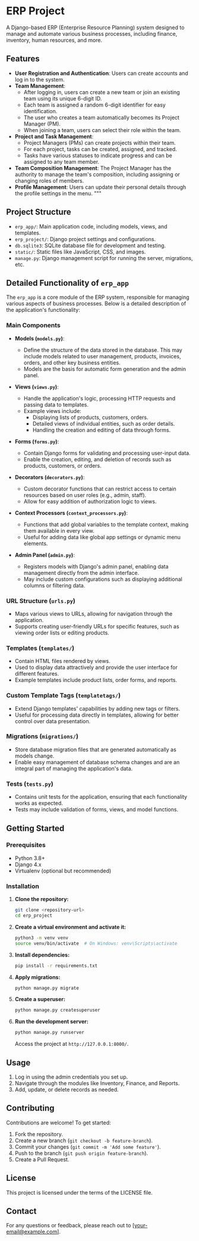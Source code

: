 
# ERP Project

A Django-based ERP (Enterprise Resource Planning) system designed to manage and automate various business processes, including finance, inventory, human resources, and more.

## Features

- **User Registration and Authentication**: Users can create accounts and log in to the system.
- **Team Management**:
  - After logging in, users can create a new team or join an existing team using its unique 6-digit ID.
  - Each team is assigned a random 6-digit identifier for easy identification.
  - The user who creates a team automatically becomes its Project Manager (PM).
  - When joining a team, users can select their role within the team.
- **Project and Task Management**:
  - Project Managers (PMs) can create projects within their team.
  - For each project, tasks can be created, assigned, and tracked.
  - Tasks have various statuses to indicate progress and can be assigned to any team member.
- **Team Composition Management**: The Project Manager has the authority to manage the team's composition, including assigning or changing roles of members.
- **Profile Management**: Users can update their personal details through the profile settings in the menu.
"""

## Project Structure

- `erp_app/`: Main application code, including models, views, and templates.
- `erp_project/`: Django project settings and configurations.
- `db.sqlite3`: SQLite database file for development and testing.
- `static/`: Static files like JavaScript, CSS, and images.
- `manage.py`: Django management script for running the server, migrations, etc.

## Detailed Functionality of `erp_app`

The `erp_app` is a core module of the ERP system, responsible for managing various aspects of business processes. Below is a detailed description of the application's functionality:

### Main Components

- **Models (`models.py`)**:
  - Define the structure of the data stored in the database. This may include models related to user management, products, invoices, orders, and other key business entities.
  - Models are the basis for automatic form generation and the admin panel.

- **Views (`views.py`)**:
  - Handle the application's logic, processing HTTP requests and passing data to templates.
  - Example views include:
    - Displaying lists of products, customers, orders.
    - Detailed views of individual entities, such as order details.
    - Handling the creation and editing of data through forms.

- **Forms (`forms.py`)**:
  - Contain Django forms for validating and processing user-input data.
  - Enable the creation, editing, and deletion of records such as products, customers, or orders.

- **Decorators (`decorators.py`)**:
  - Custom decorator functions that can restrict access to certain resources based on user roles (e.g., admin, staff).
  - Allow for easy addition of authorization logic to views.

- **Context Processors (`context_processors.py`)**:
  - Functions that add global variables to the template context, making them available in every view.
  - Useful for adding data like global app settings or dynamic menu elements.

- **Admin Panel (`admin.py`)**:
  - Registers models with Django's admin panel, enabling data management directly from the admin interface.
  - May include custom configurations such as displaying additional columns or filtering data.

### URL Structure (`urls.py`)

- Maps various views to URLs, allowing for navigation through the application.
- Supports creating user-friendly URLs for specific features, such as viewing order lists or editing products.

### Templates (`templates/`)

- Contain HTML files rendered by views.
- Used to display data attractively and provide the user interface for different features.
- Example templates include product lists, order forms, and reports.

### Custom Template Tags (`templatetags/`)

- Extend Django templates' capabilities by adding new tags or filters.
- Useful for processing data directly in templates, allowing for better control over data presentation.

### Migrations (`migrations/`)

- Store database migration files that are generated automatically as models change.
- Enable easy management of database schema changes and are an integral part of managing the application's data.

### Tests (`tests.py`)

- Contains unit tests for the application, ensuring that each functionality works as expected.
- Tests may include validation of forms, views, and model functions.

## Getting Started

### Prerequisites

- Python 3.8+
- Django 4.x
- Virtualenv (optional but recommended)

### Installation

1. **Clone the repository:**
   ```bash
   git clone <repository-url>
   cd erp_project
   ```

2. **Create a virtual environment and activate it:**
   ```bash
   python3 -m venv venv
   source venv/bin/activate  # On Windows: venv\Scripts\activate
   ```

3. **Install dependencies:**
   ```bash
   pip install -r requirements.txt
   ```

4. **Apply migrations:**
   ```bash
   python manage.py migrate
   ```

5. **Create a superuser:**
   ```bash
   python manage.py createsuperuser
   ```

6. **Run the development server:**
   ```bash
   python manage.py runserver
   ```

   Access the project at `http://127.0.0.1:8000/`.

## Usage

1. Log in using the admin credentials you set up.
2. Navigate through the modules like Inventory, Finance, and Reports.
3. Add, update, or delete records as needed.

## Contributing

Contributions are welcome! To get started:

1. Fork the repository.
2. Create a new branch (`git checkout -b feature-branch`).
3. Commit your changes (`git commit -m 'Add some feature'`).
4. Push to the branch (`git push origin feature-branch`).
5. Create a Pull Request.

## License

This project is licensed under the terms of the LICENSE file.

## Contact

For any questions or feedback, please reach out to [your-email@example.com].
